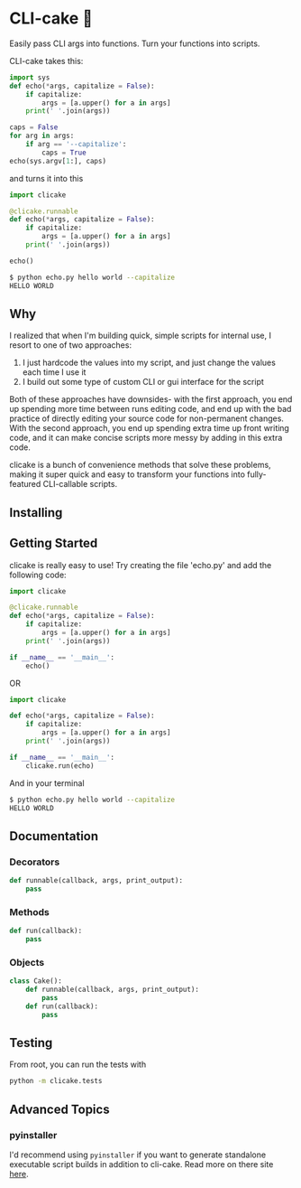# CLI-cake 🍰

Easily pass CLI args into functions. Turn your functions into scripts.

CLI-cake takes this:
```python
import sys
def echo(*args, capitalize = False):
    if capitalize:
        args = [a.upper() for a in args]
    print(' '.join(args))

caps = False
for arg in args:
    if arg == '--capitalize':
        caps = True
echo(sys.argv[1:], caps)
```
and turns it into this
```python
import clicake

@clicake.runnable
def echo(*args, capitalize = False):
    if capitalize:
        args = [a.upper() for a in args]
    print(' '.join(args))

echo()
```
```bash
$ python echo.py hello world --capitalize
HELLO WORLD
```

## Why

I realized that when I'm building quick, simple scripts for internal use, I resort to one of two approaches:

1) I just hardcode the values into my script, and just change the values each time I use it
2) I build out some type of custom CLI or gui interface for the script

Both of these approaches have downsides- with the first approach, you end up spending more time between runs editing code, and end up with the bad practice of directly editing your source code for non-permanent changes. With the second approach, you end up spending extra time up front writing code, and it can make concise scripts more messy by adding in this extra code.

clicake is a bunch of convenience methods that solve these problems, making it super quick and easy to transform your functions into fully-featured CLI-callable scripts.
## Installing

## Getting Started
clicake is really easy to use! Try creating the file 'echo.py' and add the following code:
```python
import clicake

@clicake.runnable
def echo(*args, capitalize = False):
    if capitalize:
        args = [a.upper() for a in args]
    print(' '.join(args))

if __name__ == '__main__':
    echo()
```
OR
```python
import clicake

def echo(*args, capitalize = False):
    if capitalize:
        args = [a.upper() for a in args]
    print(' '.join(args))

if __name__ == '__main__':
    clicake.run(echo)
```
And in your terminal
```bash
$ python echo.py hello world --capitalize
HELLO WORLD
```

## Documentation

### Decorators
 ```python
 def runnable(callback, args, print_output):
     pass
 ```

### Methods
 ```python
 def run(callback):
     pass
 ```
### Objects
```python
class Cake():
    def runnable(callback, args, print_output):
        pass
    def run(callback):
        pass
````

## Testing
From root, you can run the tests with
```bash
python -m clicake.tests
```
 ## Advanced Topics
 ### pyinstaller
 I'd recommend using `pyinstaller` if you want to generate standalone executable script builds in addition to cli-cake. Read more on there site [here]().